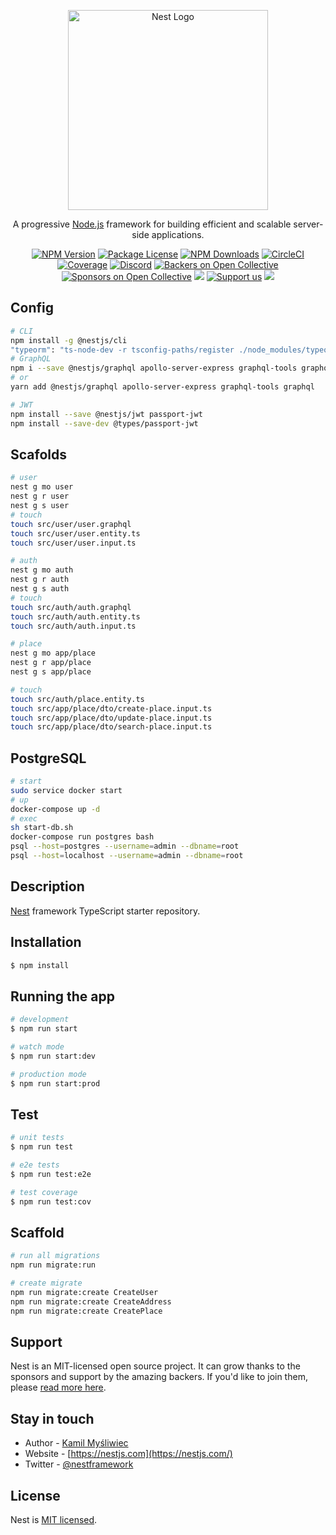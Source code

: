 <p align="center">
  <a href="http://nestjs.com/" target="blank"><img src="https://nestjs.com/img/logo_text.svg" width="320" alt="Nest Logo" /></a>
</p>

[circleci-image]: https://img.shields.io/circleci/build/github/nestjs/nest/master?token=abc123def456
[circleci-url]: https://circleci.com/gh/nestjs/nest

  <p align="center">A progressive <a href="http://nodejs.org" target="_blank">Node.js</a> framework for building efficient and scalable server-side applications.</p>
  <p align="center">
    <a href="https://www.npmjs.com/~nestjscore" target="_blank"><img src="https://img.shields.io/npm/v/@nestjs/core.svg" alt="NPM Version" /></a>
    <a href="https://www.npmjs.com/~nestjscore" target="_blank"><img src="https://img.shields.io/npm/l/@nestjs/core.svg" alt="Package License" /></a>
    <a href="https://www.npmjs.com/~nestjscore" target="_blank"><img src="https://img.shields.io/npm/dm/@nestjs/common.svg" alt="NPM Downloads" /></a>
    <a href="https://circleci.com/gh/nestjs/nest" target="_blank"><img src="https://img.shields.io/circleci/build/github/nestjs/nest/master" alt="CircleCI" /></a>
    <a href="https://coveralls.io/github/nestjs/nest?branch=master" target="_blank"><img src="https://coveralls.io/repos/github/nestjs/nest/badge.svg?branch=master#9" alt="Coverage" /></a>
    <a href="https://discord.gg/G7Qnnhy" target="_blank"><img src="https://img.shields.io/badge/discord-online-brightgreen.svg" alt="Discord"/></a>
    <a href="https://opencollective.com/nest#backer" target="_blank"><img src="https://opencollective.com/nest/backers/badge.svg" alt="Backers on Open Collective" /></a>
    <a href="https://opencollective.com/nest#sponsor" target="_blank"><img src="https://opencollective.com/nest/sponsors/badge.svg" alt="Sponsors on Open Collective" /></a>
    <a href="https://paypal.me/kamilmysliwiec" target="_blank"><img src="https://img.shields.io/badge/Donate-PayPal-ff3f59.svg"/></a>
      <a href="https://opencollective.com/nest#sponsor"  target="_blank"><img src="https://img.shields.io/badge/Support%20us-Open%20Collective-41B883.svg" alt="Support us"></a>
    <a href="https://twitter.com/nestframework" target="_blank"><img src="https://img.shields.io/twitter/follow/nestframework.svg?style=social&label=Follow"></a>
  </p>

## Config

```bash
# CLI
npm install -g @nestjs/cli
"typeorm": "ts-node-dev -r tsconfig-paths/register ./node_modules/typeorm/cli.js",
# GraphQL
npm i --save @nestjs/graphql apollo-server-express graphql-tools graphql
# or
yarn add @nestjs/graphql apollo-server-express graphql-tools graphql

# JWT
npm install --save @nestjs/jwt passport-jwt
npm install --save-dev @types/passport-jwt
```

## Scafolds

```bash
# user
nest g mo user
nest g r user
nest g s user
# touch
touch src/user/user.graphql
touch src/user/user.entity.ts
touch src/user/user.input.ts

# auth
nest g mo auth
nest g r auth
nest g s auth
# touch
touch src/auth/auth.graphql
touch src/auth/auth.entity.ts
touch src/auth/auth.input.ts

# place
nest g mo app/place
nest g r app/place
nest g s app/place

# touch
touch src/auth/place.entity.ts
touch src/app/place/dto/create-place.input.ts
touch src/app/place/dto/update-place.input.ts
touch src/app/place/dto/search-place.input.ts
```

## PostgreSQL

```bash
# start
sudo service docker start
# up
docker-compose up -d
# exec
sh start-db.sh
docker-compose run postgres bash
psql --host=postgres --username=admin --dbname=root
psql --host=localhost --username=admin --dbname=root

```



  <!--[![Backers on Open Collective](https://opencollective.com/nest/backers/badge.svg)](https://opencollective.com/nest#backer)
  [![Sponsors on Open Collective](https://opencollective.com/nest/sponsors/badge.svg)](https://opencollective.com/nest#sponsor)-->

## Description

[Nest](https://github.com/nestjs/nest) framework TypeScript starter repository.

## Installation

```bash
$ npm install
```

## Running the app

```bash
# development
$ npm run start

# watch mode
$ npm run start:dev

# production mode
$ npm run start:prod
```

## Test

```bash
# unit tests
$ npm run test

# e2e tests
$ npm run test:e2e

# test coverage
$ npm run test:cov
```

## Scaffold

```bash
# run all migrations
npm run migrate:run

# create migrate
npm run migrate:create CreateUser
npm run migrate:create CreateAddress
npm run migrate:create CreatePlace
```

## Support

Nest is an MIT-licensed open source project. It can grow thanks to the sponsors and support by the amazing backers. If you'd like to join them, please [read more here](https://docs.nestjs.com/support).

## Stay in touch

- Author - [Kamil Myśliwiec](https://kamilmysliwiec.com)
- Website - [https://nestjs.com](https://nestjs.com/)
- Twitter - [@nestframework](https://twitter.com/nestframework)

## License

Nest is [MIT licensed](LICENSE).
